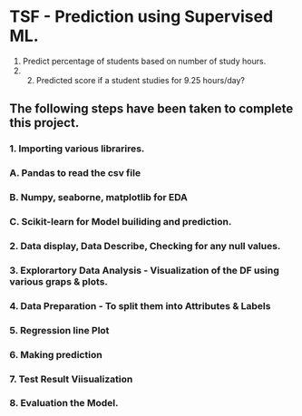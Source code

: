 # TSF - Prediction using Supervised ML. 
  1. Predict percentage of students based on number of study hours.
  2. 2. Predicted score if a student studies for 9.25 hours/day?

## The following steps have been taken to complete this project.

### 1. Importing various librarires.
   ### A. Pandas to read the csv file
   ### B. Numpy, seaborne, matplotlib for EDA
   ### C. Scikit-learn for Model builiding and prediction.
   
### 2. Data display, Data Describe, Checking for any null values.

### 3. Explorartory Data Analysis - Visualization of the DF using various graps & plots.

### 4. Data Preparation - To split them into Attributes & Labels

### 5. Regression line Plot

### 6. Making prediction

### 7. Test Result Viisualization

### 8. Evaluation the Model.
   
 
